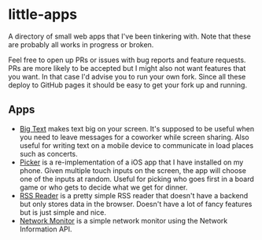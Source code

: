 # little-apps
A directory of small web apps that I've been tinkering with. Note that these are probably all works in progress or broken.

Feel free to open up PRs or issues with bug reports and feature requests. PRs are more likely to be accepted but I might also not want features that you want. In that case I'd advise you to run your own fork. Since all these deploy to GitHub pages it should be easy to get your fork up and running.

## Apps

- [Big Text](https://github.com/koddsson/big-text) makes text big on your screen. It's supposed to be useful when you need to leave messages for a coworker while screen sharing. Also useful for writing text on a mobile device to communicate in load places such as concerts.
- [Picker](https://github.com/koddsson/picker) is a re-implementation of a iOS app that I have installed on my phone. Given multiple touch inputs on the screen, the app will choose one of the inputs at random. Useful for picking who goes first in a board game or who gets to decide what we get for dinner.
- [RSS Reader](https://github.com/koddsson/rss-reader) is a pretty simple RSS reader that doesn't have a backend but only stores data in the browser. Doesn't have a lot of fancy features but is just simple and nice.
- [Network Monitor](https://github.com/koddsson/network-monitor) is a simple network monitor using the Network Information API.
